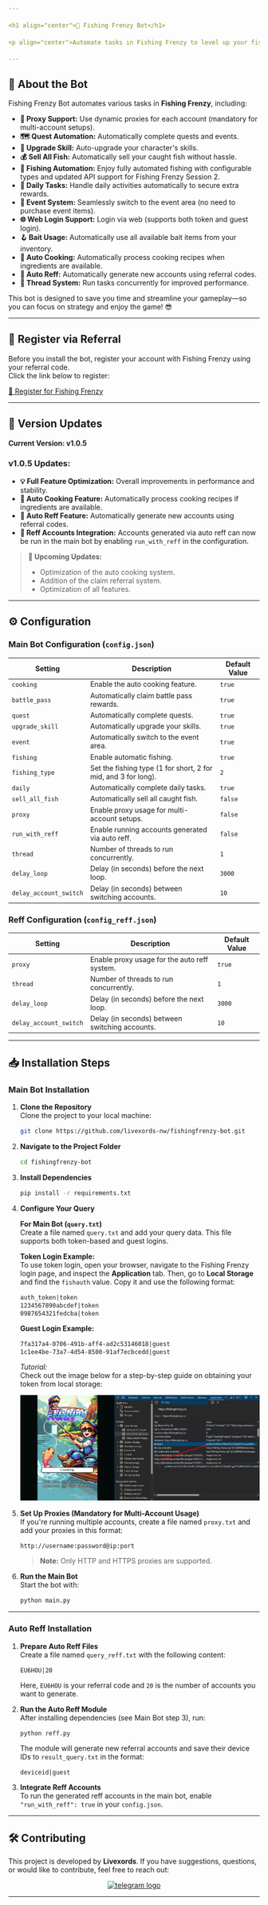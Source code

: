 ```yaml
---

<h1 align="center">🎣 Fishing Frenzy Bot</h1>

<p align="center">Automate tasks in Fishing Frenzy to level up your fishing skills, upgrade your abilities, and maximize your daily rewards!</p>

---
```


## 🚀 About the Bot

Fishing Frenzy Bot automates various tasks in **Fishing Frenzy**, including:

- **🔌 Proxy Support:** Use dynamic proxies for each account (mandatory for multi-account setups).
- **🗺️ Quest Automation:** Automatically complete quests and events.
- **💪 Upgrade Skill:** Auto-upgrade your character's skills.
- **💰 Sell All Fish:** Automatically sell your caught fish without hassle.
- **🎣 Fishing Automation:** Enjoy fully automated fishing with configurable types and updated API support for Fishing Frenzy Session 2.
- **📅 Daily Tasks:** Handle daily activities automatically to secure extra rewards.
- **🎉 Event System:** Seamlessly switch to the event area (no need to purchase event items).
- **🌐 Web Login Support:** Login via web (supports both token and guest login).
- **🪝 Bait Usage:** Automatically use all available bait items from your inventory.
- **🍳 Auto Cooking:** Automatically process cooking recipes when ingredients are available.
- **🔖 Auto Reff:** Automatically generate new accounts using referral codes.
- **🧵 Thread System:** Run tasks concurrently for improved performance.

This bot is designed to save you time and streamline your gameplay—so you can focus on strategy and enjoy the game! 😎

---

## 📝 Register via Referral

Before you install the bot, register your account with Fishing Frenzy using your referral code.  
Click the link below to register:

[🔗 Register for Fishing Frenzy](https://fishingfrenzy.co?code=EU6HOU)

---

## 🌟 Version Updates

**Current Version: v1.0.5**

### v1.0.5 Updates:

- **💡 Full Feature Optimization:** Overall improvements in performance and stability.
- **🍳 Auto Cooking Feature:** Automatically process cooking recipes if ingredients are available.
- **🔖 Auto Reff Feature:** Automatically generate new accounts using referral codes.
- **🔗 Reff Accounts Integration:** Accounts generated via auto reff can now be run in the main bot by enabling `run_with_reff` in the configuration.

> **🚀 Upcoming Updates:**
>
> - Optimization of the auto cooking system.
> - Addition of the claim referral system.
> - Optimization of all features.

---

## ⚙️ Configuration

### Main Bot Configuration (`config.json`)

| **Setting**            | **Description**                                                | **Default Value** |
| ---------------------- | -------------------------------------------------------------- | ----------------- |
| `cooking`              | Enable the auto cooking feature.                               | `true`            |
| `battle_pass`          | Automatically claim battle pass rewards.                       | `true`            |
| `quest`                | Automatically complete quests.                                 | `true`            |
| `upgrade_skill`        | Automatically upgrade your skills.                             | `true`            |
| `event`                | Automatically switch to the event area.                        | `true`            |
| `fishing`              | Enable automatic fishing.                                      | `true`            |
| `fishing_type`         | Set the fishing type (1 for short, 2 for mid, and 3 for long). | `2`               |
| `daily`                | Automatically complete daily tasks.                            | `true`            |
| `sell_all_fish`        | Automatically sell all caught fish.                            | `false`           |
| `proxy`                | Enable proxy usage for multi-account setups.                   | `false`           |
| `run_with_reff`        | Enable running accounts generated via auto reff.               | `false`           |
| `thread`               | Number of threads to run concurrently.                         | `1`               |
| `delay_loop`           | Delay (in seconds) before the next loop.                       | `3000`            |
| `delay_account_switch` | Delay (in seconds) between switching accounts.                 | `10`              |

### Reff Configuration (`config_reff.json`)

| **Setting**            | **Description**                                | **Default Value** |
| ---------------------- | ---------------------------------------------- | ----------------- |
| `proxy`                | Enable proxy usage for the auto reff system.   | `true`            |
| `thread`               | Number of threads to run concurrently.         | `1`               |
| `delay_loop`           | Delay (in seconds) before the next loop.       | `3000`            |
| `delay_account_switch` | Delay (in seconds) between switching accounts. | `10`              |

---

## 📥 Installation Steps

### Main Bot Installation

1. **Clone the Repository**  
   Clone the project to your local machine:

   ```bash
   git clone https://github.com/livexords-nw/fishingfrenzy-bot.git
   ```

2. **Navigate to the Project Folder**

   ```bash
   cd fishingfrenzy-bot
   ```

3. **Install Dependencies**

   ```bash
   pip install -r requirements.txt
   ```

4. **Configure Your Query**

   **For Main Bot (`query.txt`)**  
   Create a file named `query.txt` and add your query data. This file supports both token-based and guest logins.

   **Token Login Example:**  
   To use token login, open your browser, navigate to the Fishing Frenzy login page, and inspect the **Application** tab. Then, go to **Local Storage** and find the `fishauth` value. Copy it and use the following format:

   ```text
   auth_token|token
   1234567890abcdef|token
   0987654321fedcba|token
   ```

   **Guest Login Example:**

   ```text
   7fa317a4-0706-491b-aff4-ad2c53146018|guest
   1c1ee4be-73a7-4d54-8500-91af7ecbcedd|guest
   ```

   _Tutorial:_  
   Check out the image below for a step-by-step guide on obtaining your token from local storage:

   ![Tutorial](tutorial.png)

5. **Set Up Proxies (Mandatory for Multi-Account Usage)**  
   If you're running multiple accounts, create a file named `proxy.txt` and add your proxies in this format:

   ```text
   http://username:password@ip:port
   ```

   > **Note:** Only HTTP and HTTPS proxies are supported.

6. **Run the Main Bot**  
   Start the bot with:

   ```bash
   python main.py
   ```

---

### Auto Reff Installation

1. **Prepare Auto Reff Files**  
   Create a file named `query_reff.txt` with the following content:

   ```text
   EU6HOU|20
   ```

   Here, `EU6HOU` is your referral code and `20` is the number of accounts you want to generate.

2. **Run the Auto Reff Module**  
   After installing dependencies (see Main Bot step 3), run:

   ```bash
   python reff.py
   ```

   The module will generate new referral accounts and save their device IDs to `result_query.txt` in the format:

   ```text
   deviceid|guest
   ```

3. **Integrate Reff Accounts**  
   To run the generated reff accounts in the main bot, enable `"run_with_reff": true` in your `config.json`.

---

## 🛠️ Contributing

This project is developed by **Livexords**. If you have suggestions, questions, or would like to contribute, feel free to reach out:

<div align="center">
  <a href="https://t.me/livexordsscript" target="_blank">
    <img src="https://img.shields.io/static/v1?message=Livexords&logo=telegram&label=&color=2CA5E0&logoColor=white&labelColor=&style=for-the-badge" height="25" alt="telegram logo" />
  </a>
</div>

---
